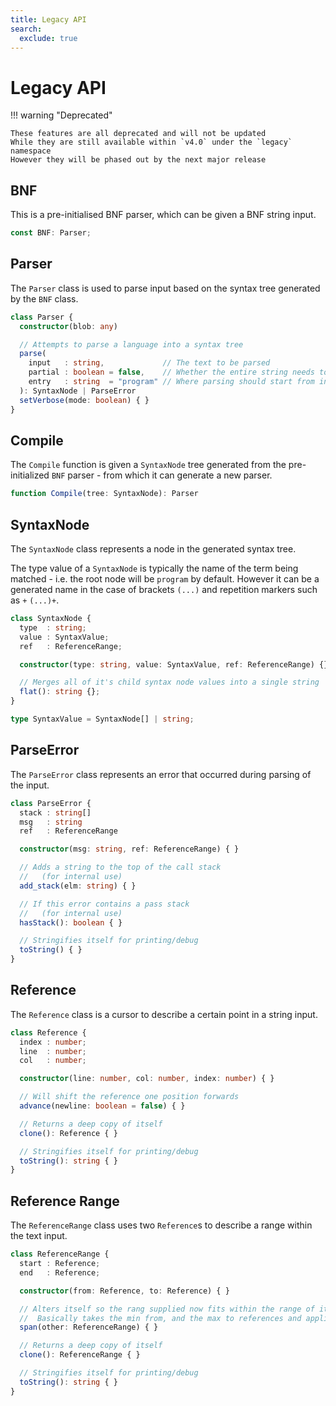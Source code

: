 ```yaml
---
title: Legacy API
search:
  exclude: true
---
```


# Legacy API

!!! warning "Deprecated"

    These features are all deprecated and will not be updated  
    While they are still available within `v4.0` under the `legacy` namespace  
    However they will be phased out by the next major release

## BNF

This is a pre-initialised BNF parser, which can be given a BNF string input.

```ts
const BNF: Parser;
```

## Parser

The `Parser` class is used to parse input based on the syntax tree generated by the `BNF` class.

```ts
class Parser {
  constructor(blob: any)

  // Attempts to parse a language into a syntax tree
  parse(
    input   : string,             // The text to be parsed
    partial : boolean = false,    // Whether the entire string needs to be consucanmed
    entry   : string  = "program" // Where parsing should start from in the BNF definition
  ): SyntaxNode | ParseError
  setVerbose(mode: boolean) { }
}
```

## Compile

The `Compile` function is given a `SyntaxNode` tree generated from the pre-initialized `BNF` parser - from which it can generate a new parser.

```ts
function Compile(tree: SyntaxNode): Parser
```

## SyntaxNode

The `SyntaxNode` class represents a node in the generated syntax tree.

The type value of a `SyntaxNode` is typically the name of the term being matched - i.e. the root node will be `program` by default.
However it can be a generated name in the case of brackets `(...)` and repetition markers such as `+` `(...)+`.

```ts
class SyntaxNode {
  type  : string;
  value : SyntaxValue;
  ref   : ReferenceRange;

  constructor(type: string, value: SyntaxValue, ref: ReferenceRange) {};

  // Merges all of it's child syntax node values into a single string
  flat(): string {};
}

type SyntaxValue = SyntaxNode[] | string;
```

## ParseError

The `ParseError` class represents an error that occurred during parsing of the input.

```ts
class ParseError {
  stack : string[]
  msg   : string
  ref   : ReferenceRange

  constructor(msg: string, ref: ReferenceRange) { }

  // Adds a string to the top of the call stack
  //   (for internal use)
  add_stack(elm: string) { }

  // If this error contains a pass stack
  //   (for internal use)
  hasStack(): boolean { }

  // Stringifies itself for printing/debug
  toString() { }
}
```

## Reference

The `Reference` class is a cursor to describe a certain point in a string input.

```ts
class Reference {
  index : number;
  line  : number;
  col   : number;

  constructor(line: number, col: number, index: number) { }

  // Will shift the reference one position forwards
  advance(newline: boolean = false) { }

  // Returns a deep copy of itself
  clone(): Reference { }

  // Stringifies itself for printing/debug
  toString(): string { }
}
```

## Reference Range

The `ReferenceRange` class uses two `Reference`s to describe a range within the text input.

```ts
class ReferenceRange {
  start : Reference;
  end   : Reference;

  constructor(from: Reference, to: Reference) { }

  // Alters itself so the rang supplied now fits within the range of itself
  //  Basically takes the min from, and the max to references and applies them to itself
  span(other: ReferenceRange) { }

  // Returns a deep copy of itself
  clone(): ReferenceRange { }

  // Stringifies itself for printing/debug
  toString(): string { }
}
```